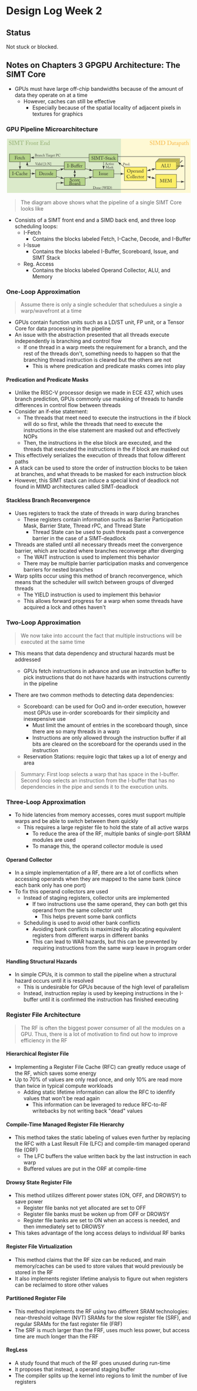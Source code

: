 # Design Log Week 2

## Status

Not stuck or blocked.

## Notes on Chapters 3 GPGPU Architecture: The SIMT Core

- GPUs must have large off-chip bandwidths because of the amount of data they operate on at a time
  - However, caches can still be effective
    - Especially because of the spatial locality of adjacent pixels in textures for graphics

### GPU Pipeline Microarchitecture

![Diagram of GPU Pipeline Microarchitecture](./media/week2/pipeline.png)

> The diagram above shows what the pipeline of a single SIMT Core looks like

- Consists of a SIMT front end and a SIMD back end, and three loop scheduling loops:
  - I-Fetch
    - Contains the blocks labeled Fetch, I-Cache, Decode, and I-Buffer
  - I-Issue
    - Contains the blocks labeled I-Buffer, Scoreboard, Issue, and SIMT Stack
  - Reg. Access
    - Contains the blocks labeled Operand Collector, ALU, and Memory

### One-Loop Approximation
> Assume there is only a single scheduler that schedulues a single a warp/wavefront at a time

- GPUs contain function units such as a LD/ST unit, FP unit, or a Tensor Core for data processing in the pipeline
- An issue with the abstraction presented that all threads execute independently is branching and control flow
  - If one thread in a warp meets the requirement for a branch, and the rest of the threads don't, something needs to happen so that the branching thread instruction is cleared but the others are not
    - This is where predication and predicate masks comes into play
#### Predication and Predicate Masks
- Unlike the RISC-V processor design we made in ECE 437, which uses branch prediction, GPUs commonly use masking of threads to handle differences in control flow between threads
- Consider an if-else statement:
  - The threads that meet need to execute the instructions in the if block will do so first, while the threads that need to execute the instructions in the else statement are masked out and effectively NOPs
  - Then, the instructions in the else block are executed, and the threads that executed the instructions in the if block are masked out
- This effectively serializes the execution of threads that follow different paths
- A stack can be used to store the order of instruction blocks to be taken at branches, and what threads to be masked for each instruction block
-   However, this SIMT stack can induce a special kind of deadlock not found in MIMD architectures called SIMT-deadlock

#### Stackless Branch Reconvergence
- Uses registers to track the state of threads in warp during branches
  - These registers contain information suchs as Barrier Participation Mask, Barrier State, Thread rPC, and Thread State
    - Thread State can be used to push threads past a convergence barrier in the case of a SIMT-deadlock
- Threads are stalled until all necessary threads meet the convergence barrier, which are located where branches reconverge after diverging
  - The WAIT instruction is used to implement this behavior
  - There may be multiple barrier participation masks and convergence barriers for nested branches
- Warp splits occur using this method of branch reconvergence, which means that the scheduler will switch between groups of diverged threads 
  - The YIELD instruction is used to implement this behavior
  - This allows forward progress for a warp when some threads have acquired a lock and othes haven't

### Two-Loop Approximation
> We now take into account the fact that multiple instructions will be executed at the same time

- This means that data dependency and structural hazards must be addressed
  - GPUs fetch instructions in advance and use an instruction buffer to pick instructions that do not have hazards with instructions currently in the pipeline

- There are two common methods to detecting data dependencies:
  - Scoreboard: can be used for OoO and in-order execution, however most GPUs use in-order scoreboards for their simplicity and inexepensive use
    - Must limit the amount of entries in the scoreboard though, since there are so many threads in a warp
    - Instructions are only allowed through the instruction buffer if all bits are cleared on the scoreboard for the operands used in the instruction
  - Reservation Stations: require logic that takes up a lot of energy and area

> Summary: First loop selects a warp that has space in the I-buffer. Second loop selects an instruction from the I-buffer that has no dependencies in the pipe and sends it to the execution units.

### Three-Loop Approximation
- To hide latencies from memory accesses, cores must support multiple warps and be able to switch between them quickly
  - This requires a large register file to hold the state of all active warps
    - To reduce the area of the RF, multiple banks of single-port SRAM modules are used
    - To manage this, the operand collector module is used

#### Operand Collector
- In a simple implementation of a RF, there are a lot of conflicts when accessing operands when they are mapped to the same bank (since each bank only has one port)
- To fix this operand collectors are used
  - Instead of staging registers, collector units are implemented
    - If two instructions use the same operand, they can both get this operand from the same collector unit
      - This helps prevent some bank conflicts
  - Scheduling is used to avoid other bank conflicts
    - Avoiding bank conflicts is maximized by allocating equivalent registers from different warps in different banks
    - This can lead to WAR hazards, but this can be prevented by requiring instructions from the same warp leave in program order

#### Handling Structural Hazards
- In simple CPUs, it is common to stall the pipeline when a structural hazard occurs until it is resolved
  - This is undesirable for GPUs because of the high level of parallelism
  - Instead, instruction replay is used by keeping instructions in the I-buffer until it is confirmed the instruction has finished executing

### Register File Architecture
> The RF is often the biggest power consumer of all the modules on a GPU. Thus, there is a lot of motivation to find out how to improve efficiency in the RF

#### Hierarchical Register File

- Implementing a Register File Cache (RFC) can greatly reduce usage of the RF, which saves some energy
- Up to 70% of values are only read once, and only 10% are read more than twice in typical compute workloads
  - Adding static lifetime information can allow the RFC to idenfify values that won't be read again
    - This information can be leveraged to reduce RFC-to-RF writebacks by not writing back "dead" values

#### Compile-Time Managed Register File Hierarchy
- This method takes the static labeling of values even further by replacing the RFC with a Last Result File (LFC) and compile-tim managed operand file (ORF)
  - The LFC buffers the value written back by the last instruction in each warp
  - Buffered values are put in the ORF at compile-time

#### Drowsy State Register File
- This method utilizes different power states (ON, OFF, and DROWSY) to save power
  - Register file banks not yet allocated are set to OFF
  - Register file banks must be woken up from OFF or DROWSY
  - Register file banks are set to ON when an access is needed, and then immediately set to DROWSY
- This takes advantage of the long access delays to individual RF banks

#### Register File Virtualization
- This method claims that the RF size can be reduced, and main memory/caches can be used to store values that would previously be stored in the RF 
- It also implements register lifetime analysis to figure out when registers can be reclaimed to store other values

#### Partitioned Register File
- This method implements the RF using two different SRAM technologies: near-threshold voltage (NVT) SRAMs for the slow register file (SRF), and regular SRAMs for the fast register file (FRF)
- The SRF is much larger than the FRF, uses much less power, but access time are much longer than the FRF

#### RegLess
-  A study found that much of the RF goes unused during run-time
- It proposes that instead, a operand staging buffer
- The compiler splits up the kernel into regions to limit the number of live registers









